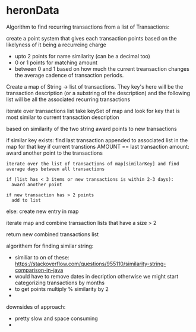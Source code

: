 # heronData

Algorithm to find recurring transactions from a list of Transactions:

create a point system that gives each transaction points based on the likelyness of it being a recurreing charge
- upto 2 points for name similarity (can be a decimal too)
- 0 or 1 points for matching amount
- between 0 and 1 based on how much the current treansaction changes the average cadence of transaction periods.

Create a map of String -> list of transactions. They key's here will be the transaction description (or a substring of the description) and the following list will be all the associated recurring transactions

iterate over transactions list
  take keySet of map and look for key that is most similar to current transaction description

  based on similarity of the two string award points to new transactions

  if similar key exists:
    find last transaction appended to associated list in the map for that key
    if current transtions AMOUNT == last transaction amount:
      award another point to the transactions

    iterate over the list of transactions of map[similarKey] and find average days between all transactions 

    if (list has < 3 items or new transactions is within 2-3 days):
      award another point

    if new transaction has > 2 points
      add to list
    

  else:
    create new entry in map


iterate map and combine transaction lists that have a size > 2

return new combined transactions list

algorithem for finding similar string:
- similiar to on of these: https://stackoverflow.com/questions/955110/similarity-string-comparison-in-java
- would have to remove dates in decription otherwise we might start categorizing transactions by months
- to get points multiply % similarity by 2
- 

downsides of approach:
- pretty slow and space consuming
-  
